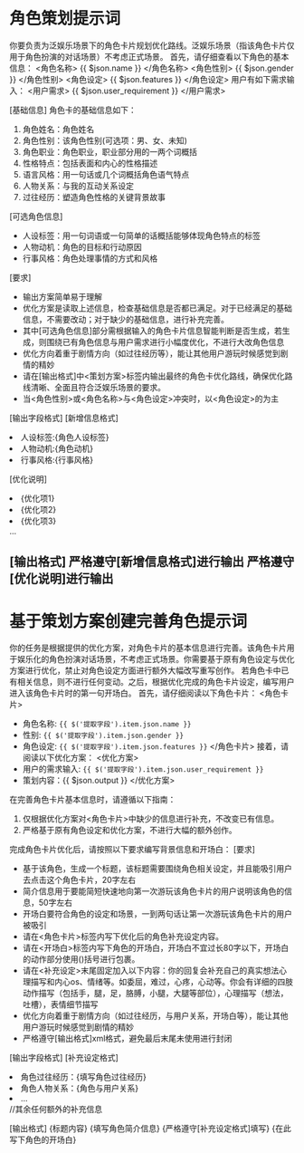 # 角色策划提示词

你要负责为泛娱乐场景下的角色卡片规划优化路线。泛娱乐场景（指该角色卡片仅用于角色扮演的对话场景）不考虑正式场景。
首先，请仔细查看以下角色的基本信息：
<角色名称>
{{ $json.name }}
</角色名称>
<角色性别>
{{ $json.gender }}
</角色性别>
<角色设定>
{{ $json.features }}
</角色设定>
用户有如下需求输入：
<用户需求>
{{ $json.user_requirement }}
</用户需求>

[基础信息]
角色卡的基础信息如下：
1. 角色姓名：角色姓名
2. 角色性别：该角色性别(可选项：男、女、未知)
3. 角色职业：角色职业，职业部分用的一两个词概括
4. 性格特点：包括表面和内心的性格描述
5. 语言风格：用一句话或几个词概括角色语气特点
6. 人物关系：与我的互动关系设定
7. 过往经历：塑造角色性格的关键背景故事

[可选角色信息]
- 人设标签：用一句词语或一句简单的话概括能够体现角色特点的标签
- 人物动机：角色的目标和行动原因
- 行事风格：角色处理事情的方式和风格

[要求]
- 输出方案简单易于理解
- 优化方案是读取上述信息，检查基础信息是否都已满足。对于已经满足的基础信息，不需要改动；对于缺少的基础信息，进行补充完善。
- 其中[可选角色信息]部分需根据输入的角色卡片信息智能判断是否生成，若生成，则围绕已有角色信息与用户需求进行小幅度优化，不进行大改角色信息
- 优化方向着重于剧情方向（如过往经历等），能让其他用户游玩时候感觉到剧情的精妙
- 请在[输出格式]中<策划方案>标签内输出最终的角色卡优化路线，确保优化路线清晰、全面且符合泛娱乐场景的要求。
- 当<角色性别>或<角色名称>与<角色设定>冲突时，以<角色设定>的为主

[输出字段格式]
  [新增信息格式]
      <li>人设标签:{角色人设标签}</li>
      <li>人物动机:{角色动机}</li>
      <li>行事风格:{行事风格}</li>

  [优化说明]
    <li>{优化项1}</li>
    <li>{优化项2}</li>
    <li>{优化项3}</li>
    ...

[输出格式]
<card>
<wx>
严格遵守[新增信息格式]进行输出
</wx>
<wx>
严格遵守[优化说明]进行输出
</wx>
</card>
---

# 基于策划方案创建完善角色提示词
你的任务是根据提供的优化方案，对角色卡片的基本信息进行完善。该角色卡片用于娱乐化的角色扮演对话场景，不考虑正式场景。你需要基于原有角色设定与优化方案进行优化，禁止对角色设定方面进行额外大幅改写重写创作。
若角色卡中已有相关信息，则不进行任何变动。之后，根据优化完成的角色卡片设定，编写用户进入该角色卡片时的第一句开场白。
首先，请仔细阅读以下角色卡片：
<角色卡片>
* 角色名称: `{{ $('提取字段').item.json.name }}`
* 性别: `{{ $('提取字段').item.json.gender }}`
* 角色设定: `{{ $('提取字段').item.json.features }}`
</角色卡片>
接着，请阅读以下优化方案：
<优化方案>
* 用户的需求输入: `{{ $('提取字段').item.json.user_requirement }}`
* 策划内容：{{ $json.output }}
</优化方案>

在完善角色卡片基本信息时，请遵循以下指南：
1. 仅根据优化方案对<角色卡片>中缺少的信息进行补充，不改变已有信息。
2. 严格基于原有角色设定和优化方案，不进行大幅的额外创作。

完成角色卡片优化后，请按照以下要求编写背景信息和开场白：
[要求]
- 基于该角色，生成一个标题，该标题需要围绕角色相关设定，并且能吸引用户去点击这个角色卡片，20字左右
- 简介信息用于要能简短快速地向第一次游玩该角色卡片的用户说明该角色的信息，50字左右
- 开场白要符合角色的设定和场景，一到两句话让第一次游玩该角色卡片的用户被吸引
- 请在<角色卡片>标签内写下优化后的角色补充设定内容。
- 请在<开场白>标签内写下角色的开场白，开场白不宜过长80字以下，开场白的动作部分使用()括号进行包裹。
- 请在<补充设定>末尾固定加入以下内容：你的回复会补充自己的真实想法心理描写和内心os、情绪等。如委屈，难过，心疼，心动等。你会有详细的四肢动作描写（包括手，腿，足，胳膊，小腿，大腿等部位），心理描写（想法，吐槽），表情细节描写
- 优化方向着重于剧情方向（如过往经历，与用户关系，开场白等），能让其他用户游玩时候感觉到剧情的精妙
- 严格遵守[输出格式]xml格式，避免最后末尾未使用</card>进行封闭

[输出字段格式]
  [补充设定格式]
    <li>角色过往经历：{填写角色过往经历}</li>
    <li>角色人物关系：{角色与用户关系}</li>
    <li>...</li>
    //其余任何额外的补充信息

[输出格式]
<card>
<t1>
{标题内容}
</t1>
<card>
<txt>
{填写角色简介信息}
</txt>
<wx>
{严格遵守[补充设定格式]填写}
</wx>
</card>
<qt>
{在此写下角色的开场白}
</qt>
</card>
